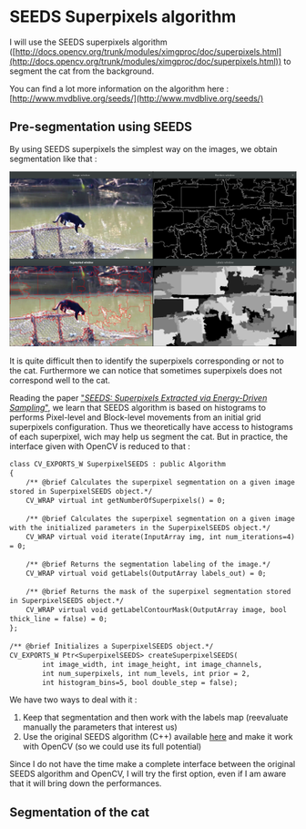 # SEEDS Superpixels algorithm

I will use the SEEDS superpixels algorithm ([http://docs.opencv.org/trunk/modules/ximgproc/doc/superpixels.html](http://docs.opencv.org/trunk/modules/ximgproc/doc/superpixels.html)) to segment the cat from the background.

You can find a lot more information on the algorithm here :
[http://www.mvdblive.org/seeds/](http://www.mvdblive.org/seeds/)

## Pre-segmentation using SEEDS

By using SEEDS superpixels the simplest way on the images,
we obtain segmentation like that :

![Screenshot](img/superpixels_basic.png)

It is quite difficult then to identify the superpixels corresponding or not to the cat.
Furthermore we can notice that sometimes superpixels does not correspond well to the cat.

Reading the paper ["*SEEDS: Superpixels Extracted via Energy-Driven Sampling*"](http://arxiv.org/pdf/1309.3848v1.pdf),
we learn that SEEDS algorithm is based on histograms to performs Pixel-level and Block-level movements
from an initial grid superpixels configuration.
Thus we theoretically have access to histograms of each superpixel,
wich may help us segment the cat.
But in practice, the interface given with OpenCV is reduced to that :
```
class CV_EXPORTS_W SuperpixelSEEDS : public Algorithm
{
    /** @brief Calculates the superpixel segmentation on a given image stored in SuperpixelSEEDS object.*/
    CV_WRAP virtual int getNumberOfSuperpixels() = 0;

    /** @brief Calculates the superpixel segmentation on a given image with the initialized parameters in the SuperpixelSEEDS object.*/
    CV_WRAP virtual void iterate(InputArray img, int num_iterations=4) = 0;

    /** @brief Returns the segmentation labeling of the image.*/
    CV_WRAP virtual void getLabels(OutputArray labels_out) = 0;

    /** @brief Returns the mask of the superpixel segmentation stored in SuperpixelSEEDS object.*/
    CV_WRAP virtual void getLabelContourMask(OutputArray image, bool thick_line = false) = 0;
};

/** @brief Initializes a SuperpixelSEEDS object.*/
CV_EXPORTS_W Ptr<SuperpixelSEEDS> createSuperpixelSEEDS(
        int image_width, int image_height, int image_channels,
        int num_superpixels, int num_levels, int prior = 2,
        int histogram_bins=5, bool double_step = false);
```

We have two ways to deal with it :

1. Keep that segmentation and then work with the labels map
(reevaluate manually the parameters that interest us)
2. Use the original SEEDS algorithm (C++) available [here](http://www.mvdblive.org/seeds/)
and make it work with OpenCV (so we could use its full potential)

Since I do not have the time make a complete interface between
the original SEEDS algorithm and OpenCV, I will try the first option,
even if I am aware that it will bring down the performances.


## Segmentation of the cat
